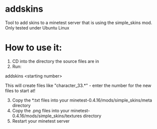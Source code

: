 # addskins
Tool to add skins to a minetest server that is using the simple_skins mod. Only tested under Ubuntu Linux

# How to use it:

1) CD into the directory the source files are in
2) Run:

addskins \<starting number\>

This will create files like "character_33.*" - enter the number for the new files to start at!

3) Copy the *.txt files into your minetest-0.4.16/mods/simple_skins/meta directory
4) Copy the .png files into your minetest-0.4.16/mods/simple_skins/textures directory
5) Restart your minetest server

